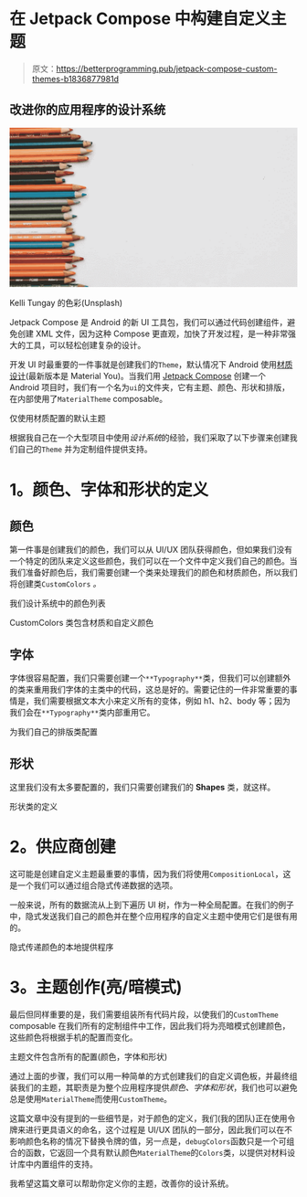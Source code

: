# 在 Jetpack Compose 中构建自定义主题

> 原文：<https://betterprogramming.pub/jetpack-compose-custom-themes-b1836877981d>

## 改进你的应用程序的设计系统

![](img/104767f3e741bce3cb314d566882e853.png)

Kelli Tungay 的色彩(Unsplash)

Jetpack Compose 是 Android 的新 UI 工具包，我们可以通过代码创建组件，避免创建 XML 文件，因为这种 Compose 更直观，加快了开发过程，是一种非常强大的工具，可以轻松创建复杂的设计。

开发 UI 时最重要的一件事就是创建我们的`Theme`，默认情况下 Android 使用[材质设计](https://material.io/)(最新版本是 Material You)。当我们用 [Jetpack Compose](https://developer.android.com/jetpack/compose) 创建一个 Android 项目时，我们有一个名为`ui`的文件夹，它有主题、颜色、形状和排版，在内部使用了`MaterialTheme` composable。

仅使用材质配置的默认主题

根据我自己在一个大型项目中使用*设计系统*的经验，我们采取了以下步骤来创建我们自己的`Theme` 并为定制组件提供支持。

# **1。颜色、字体和形状的定义**

## **颜色**

第一件事是创建我们的颜色，我们可以从 UI/UX 团队获得颜色，但如果我们没有一个特定的团队来定义这些颜色，我们可以在一个文件中定义我们自己的颜色。当我们准备好颜色后，我们需要创建一个类来处理我们的颜色和材质颜色，所以我们将创建类`CustomColors` *。*

我们设计系统中的颜色列表

CustomColors 类包含材质和自定义颜色

## **字体**

字体很容易配置，我们只需要创建一个`**Typography**`类，但我们可以创建额外的类来重用我们字体的主类中的代码，这总是好的。需要记住的一件非常重要的事情是，我们需要根据文本大小来定义所有的变体，例如 h1、h2、body 等；因为我们会在`**Typography**`类内部重用它。

为我们自己的排版类配置

## **形状**

这里我们没有太多要配置的，我们只需要创建我们的 **Shapes** 类，就这样。

形状类的定义

# **2。供应商创建**

这可能是创建自定义主题最重要的事情，因为我们将使用`CompositionLocal`，这是一个我们可以通过组合隐式传递数据的选项。

一般来说，所有的数据流从上到下遍历 UI 树，作为一种全局配置。在我们的例子中，隐式发送我们自己的颜色并在整个应用程序的自定义主题中使用它们是很有用的。

隐式传递颜色的本地提供程序

# **3。主题创作(亮/暗模式)**

最后但同样重要的是，我们需要组装所有代码片段，以使我们的`CustomTheme` composable 在我们所有的定制组件中工作，因此我们将为亮暗模式创建颜色，这些颜色将根据手机的配置而变化。

主题文件包含所有的配置(颜色，字体和形状)

通过上面的步骤，我们可以用一种简单的方式创建我们的自定义调色板，并最终组装我们的主题，其职责是为整个应用程序提供*颜色、字体和形状*，我们也可以避免总是使用`MaterialTheme`而使用`CustomTheme`。

这篇文章中没有提到的一些细节是，对于颜色的定义，我们(我的团队)正在使用令牌来进行更具语义的命名，这个过程是 UI/UX 团队的一部分，因此我们可以在不影响颜色名称的情况下替换令牌的值，另一点是，`debugColors`函数只是一个可组合的函数，它返回一个具有默认颜色`MaterialTheme`的`Colors`类，以提供对材料设计库中内置组件的支持。

我希望这篇文章可以帮助你定义你的主题，改善你的设计系统。